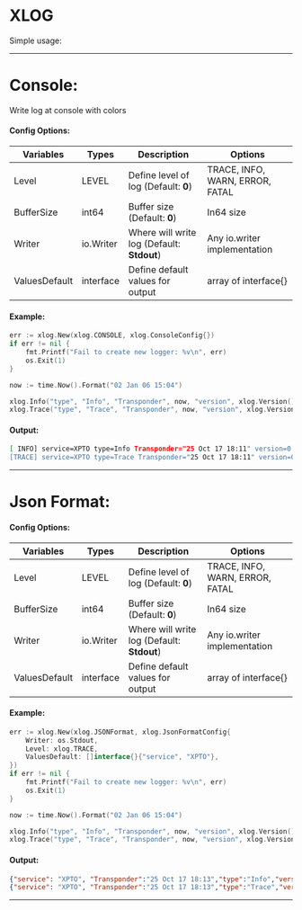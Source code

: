# XLOG

Simple usage: 

----
# **Console**: 

 Write log at console with colors
 

#### Config Options:

|  Variables     | Types        | Description                                | Options |
|----------------|--------------|--------------------------------------------|---------
|	Level        | LEVEL        | Define level of log (Default: **0**)       | TRACE, INFO, WARN, ERROR, FATAL
|	BufferSize   | int64        | Buffer size (Default: **0**)               | In64 size
|	Writer       | io.Writer    | Where will write log (Default: **Stdout**) | Any io.writer implementation
|   ValuesDefault| interface    | Define default values for output           | array of interface{}| 


#### Example: 

```go
err := xlog.New(xlog.CONSOLE, xlog.ConsoleConfig{})
if err != nil {
    fmt.Printf("Fail to create new logger: %v\n", err)
    os.Exit(1)
}

now := time.Now().Format("02 Jan 06 15:04")

xlog.Info("type", "Info", "Transponder", now, "version", xlog.Version())
xlog.Trace("type", "Trace", "Transponder", now, "version", xlog.Version())
```

####  Output: 

```bash
[ INFO] service=XPTO type=Info Transponder="25 Oct 17 18:11" version=0.0.1
[TRACE] service=XPTO type=Trace Transponder="25 Oct 17 18:11" version=0.0.1
```


----
# **Json Format**:

#### Config Options:

|  Variables     | Types        | Description                                | Options |
|----------------|--------------|--------------------------------------------|---------
|	Level        | LEVEL        | Define level of log (Default: **0**)       | TRACE, INFO, WARN, ERROR, FATAL
|	BufferSize   | int64        | Buffer size (Default: **0**)               | In64 size
|	Writer       | io.Writer    | Where will write log (Default: **Stdout**) | Any io.writer implementation
|   ValuesDefault| interface    | Define default values for output           | array of interface{}|

####  Example:

```go
err := xlog.New(xlog.JSONFormat, xlog.JsonFormatConfig{
    Writer: os.Stdout,
    Level: xlog.TRACE,
    ValuesDefault: []interface{}{"service", "XPTO"},
})
if err != nil {
    fmt.Printf("Fail to create new logger: %v\n", err)
    os.Exit(1)
}

now := time.Now().Format("02 Jan 06 15:04")

xlog.Info("type", "Info", "Transponder", now, "version", xlog.Version())
xlog.Trace("type", "Trace", "Transponder", now, "version", xlog.Version()
```

####  Output: 

```json
{"service": "XPTO", "Transponder":"25 Oct 17 18:13","type":"Info","version":"0.0.1"}
{"service": "XPTO", "Transponder":"25 Oct 17 18:13","type":"Trace","version":"0.0.1"}
```

---

